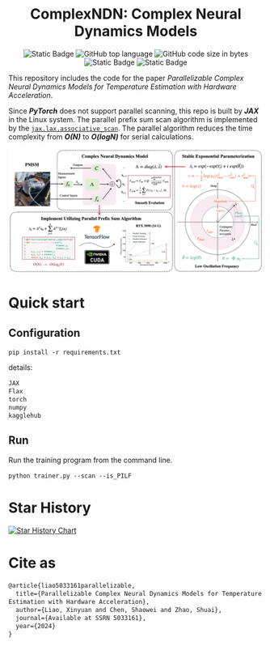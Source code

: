<div align="center">
<h1>ComplexNDN: Complex Neural Dynamics Models</h1>

![Static Badge](https://img.shields.io/hexpm/l/plug)
![GitHub top language](https://img.shields.io/github/languages/top/xinyuanliao/complexndm)
![GitHub code size in bytes](https://img.shields.io/github/languages/code-size/xinyuanliao/complexndm)
![Static Badge](https://img.shields.io/badge/Framework-JAX-orange)
![Static Badge](https://img.shields.io/badge/Test_Platform-Linux-pink)
</div>

This repository includes the code for the paper _Parallelizable Complex Neural Dynamics Models for Temperature Estimation with Hardware Acceleration_.

Since _**PyTorch**_ does not support parallel scanning, this repo is built by _**JAX**_ in the Linux system. The parallel prefix sum scan algorithm is implemented by the [```jax.lax.associative_scan```](https://jax.readthedocs.io/en/latest/_autosummary/jax.lax.associative_scan.html). The parallel algorithm reduces the time complexity from _**O(N)**_ to _**O(logN)**_ for serial calculations. 
<p align="center">
  <img src="https://github.com/XinyuanLiao/complexNDM/blob/main/Figs/frame.jpg" width="1000px"/>
</p>

# Quick start

## Configuration
```
pip install -r requirements.txt
```
details:
```
JAX
Flax
torch
numpy
kagglehub
```
## Run
Run the training program from the command line.

```
python trainer.py --scan --is_PILF
```

# Star History

[![Star History Chart](https://api.star-history.com/svg?repos=XinyuanLiao/complexNDM&type=Date)](https://star-history.com/#XinyuanLiao/complexNDM&Date)


# Cite as
```
@article{liao5033161parallelizable,
  title={Parallelizable Complex Neural Dynamics Models for Temperature Estimation with Hardware Acceleration},
  author={Liao, Xinyuan and Chen, Shaowei and Zhao, Shuai},
  journal={Available at SSRN 5033161},
  year={2024}
}
```
